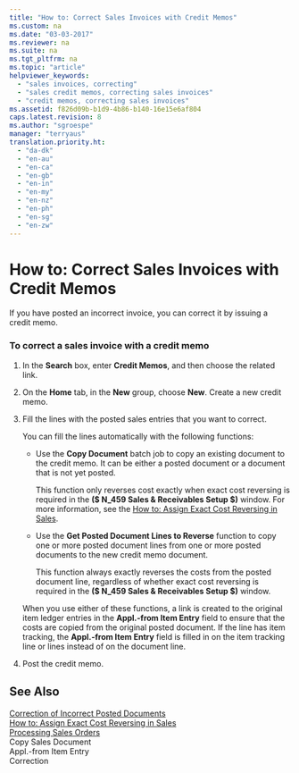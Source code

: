 ```yaml
---
title: "How to: Correct Sales Invoices with Credit Memos"
ms.custom: na
ms.date: "03-03-2017"
ms.reviewer: na
ms.suite: na
ms.tgt_pltfrm: na
ms.topic: "article"
helpviewer_keywords: 
  - "sales invoices, correcting"
  - "sales credit memos, correcting sales invoices"
  - "credit memos, correcting sales invoices"
ms.assetid: f826d09b-b1d9-4b86-b140-16e15e6af804
caps.latest.revision: 8
ms.author: "sgroespe"
manager: "terryaus"
translation.priority.ht: 
  - "da-dk"
  - "en-au"
  - "en-ca"
  - "en-gb"
  - "en-in"
  - "en-my"
  - "en-nz"
  - "en-ph"
  - "en-sg"
  - "en-zw"
---
```

# How to: Correct Sales Invoices with Credit Memos
If you have posted an incorrect invoice, you can correct it by issuing a credit memo.  
  
### To correct a sales invoice with a credit memo  
  
1.  In the **Search** box, enter **Credit Memos**, and then choose the related link.  
  
2.  On the **Home** tab, in the **New** group, choose **New**. Create a new credit memo.  
  
3.  Fill the lines with the posted sales entries that you want to correct.  
  
     You can fill the lines automatically with the following functions:  
  
    -   Use the **Copy Document** batch job to copy an existing document to the credit memo. It can be either a posted document or a document that is not yet posted.  
  
         This function only reverses cost exactly when exact cost reversing is required in the **\($ N\_459 Sales & Receivables Setup $\)** window. For more information, see the [How to: Assign Exact Cost Reversing in Sales](../Finance/how-to-assign-exact-cost-reversing-in-sales.md).  
  
    -   Use the **Get Posted Document Lines to Reverse** function to copy one or more posted document lines from one or more posted documents to the new credit memo document.  
  
         This function always exactly reverses the costs from the posted document line, regardless of whether exact cost reversing is required in the **\($ N\_459 Sales & Receivables Setup $\)** window.  
  
     When you use either of these functions, a link is created to the original item ledger entries in the **Appl.\-from Item Entry** field to ensure that the costs are copied from the original posted document. If the line has item tracking, the **Appl.\-from Item Entry** field is filled in on the item tracking line or lines instead of on the document line.  
  
4.  Post the credit memo.  
  
## See Also  
 [Correction of Incorrect Posted Documents](../Finance/correction-of-incorrect-posted-documents.md)   
 [How to: Assign Exact Cost Reversing in Sales](../Finance/how-to-assign-exact-cost-reversing-in-sales.md)   
 [Processing Sales Orders](../Sales/processing-sales-orders.md)   
 Copy Sales Document   
 Appl.\-from Item Entry   
 Correction